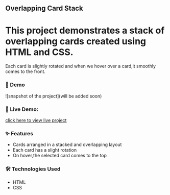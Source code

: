 ## Overlapping Card Stack  

# This project demonstrates a stack of overlapping cards created using HTML and CSS.  
Each card is slightly rotated and when we hover over a card,it smoothly comes to the front. 


### 📸 Demo  
![snapshot of the project](will be added soon)

### 🔗 Live Demo: 
[click here to view live project](https://overlappingstackcard.netlify.app/)

### ✨ Features  
-  Cards arranged in a stacked and overlapping layout  
-  Each card has a slight rotation  
-  On hover,the selected card comes to the top   


### 🛠️ Technologies Used  
-  HTML 
-  CSS  